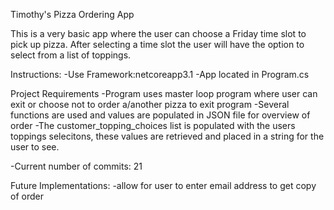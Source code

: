 Timothy's Pizza Ordering App

This is a very basic app where the user can choose a Friday time slot to pick up pizza. After selecting a time slot the user will have the option to select from a list of toppings.

Instructions:
-Use Framework:netcoreapp3.1
-App located in Program.cs 

Project Requirements 
-Program uses master loop program where user can exit or choose not to order a/another pizza to exit program 
-Several functions are used and values are populated in JSON file for overview of order
-The customer_topping_choices list is populated with the users toppings selecitons, these values are retrieved and placed in a string for the user to see.

-Current number of commits: 21

Future Implementations: 
 -allow for user to enter email address to get copy of order